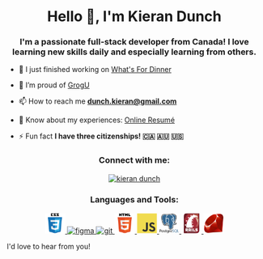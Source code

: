 <h1 align="center">Hello 👋, I'm Kieran Dunch</h1>
<h3 align="center">I'm a passionate full-stack developer from Canada! I love learning new skills daily and especially learning from others.</h3>

- 🔭 I just finished working on [What's For Dinner](https://whatsfordinner-wagon.herokuapp.com/)

- 👯 I’m proud of [GrogU](https://grogu.herokuapp.com/)

- 📫 How to reach me **dunch.kieran@gmail.com**

- 📄 Know about my experiences: [Online Resumé](https://www.canva.com/design/DAE7Dj5kP6M/eD9_lAd_97iv4PtlugmQvg/view?utm_content=DAE7Dj5kP6M&utm_campaign=designshare&utm_medium=link2&utm_source=sharebutton)

- ⚡ Fun fact **I have three citizenships! :canada: :australia: :us:**

<h3 align="center">Connect with me:</h3>
<p align="center">
<a href="https://linkedin.com/in/kieran dunch" target="blank"><img align="center" src="https://raw.githubusercontent.com/rahuldkjain/github-profile-readme-generator/master/src/images/icons/Social/linked-in-alt.svg" alt="kieran dunch" height="30" width="40" /></a>
</p>

<h3 align="center">Languages and Tools:</h3>
<p align="center"> <a href="https://www.w3schools.com/css/" target="_blank" rel="noreferrer"> <img src="https://raw.githubusercontent.com/devicons/devicon/master/icons/css3/css3-original-wordmark.svg" alt="css3" width="40" height="40"/> </a> <a href="https://www.figma.com/" target="_blank" rel="noreferrer"> <img src="https://www.vectorlogo.zone/logos/figma/figma-icon.svg" alt="figma" width="40" height="40"/> </a> <a href="https://git-scm.com/" target="_blank" rel="noreferrer"> <img src="https://www.vectorlogo.zone/logos/git-scm/git-scm-icon.svg" alt="git" width="40" height="40"/> </a> <a href="https://www.w3.org/html/" target="_blank" rel="noreferrer"> <img src="https://raw.githubusercontent.com/devicons/devicon/master/icons/html5/html5-original-wordmark.svg" alt="html5" width="40" height="40"/> </a> <a href="https://developer.mozilla.org/en-US/docs/Web/JavaScript" target="_blank" rel="noreferrer"> <img src="https://raw.githubusercontent.com/devicons/devicon/master/icons/javascript/javascript-original.svg" alt="javascript" width="40" height="40"/> </a> <a href="https://www.postgresql.org" target="_blank" rel="noreferrer"> <img src="https://raw.githubusercontent.com/devicons/devicon/master/icons/postgresql/postgresql-original-wordmark.svg" alt="postgresql" width="40" height="40"/> </a> <a href="https://rubyonrails.org" target="_blank" rel="noreferrer"> <img src="https://raw.githubusercontent.com/devicons/devicon/master/icons/rails/rails-original-wordmark.svg" alt="rails" width="40" height="40"/> </a> <a href="https://www.ruby-lang.org/en/" target="_blank" rel="noreferrer"> <img src="https://raw.githubusercontent.com/devicons/devicon/master/icons/ruby/ruby-original.svg" alt="ruby" width="40" height="40"/> </a> </p>

I'd love to hear from you!
